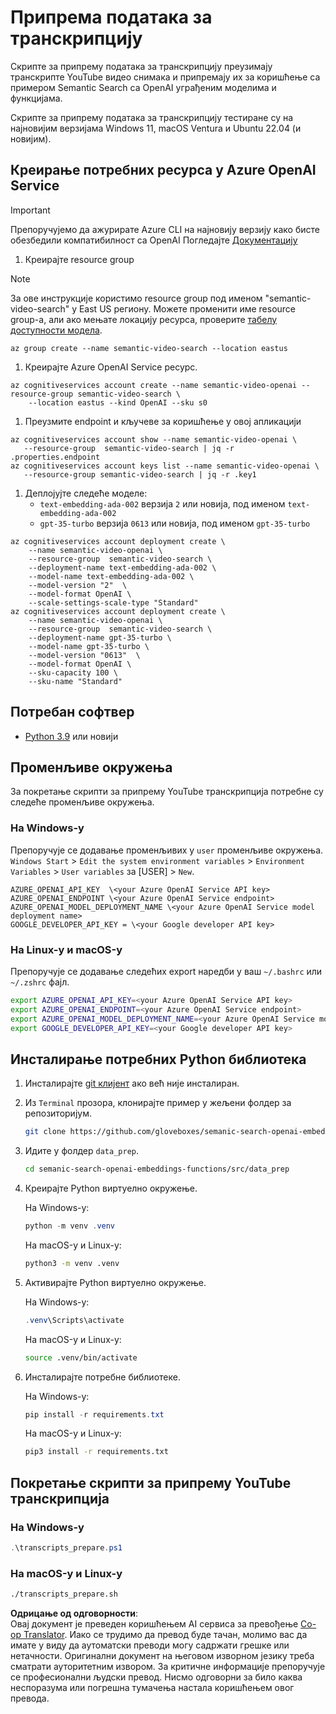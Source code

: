 <!--
CO_OP_TRANSLATOR_METADATA:
{
  "original_hash": "0d69f2d5814a698d3de5d0235940b5ae",
  "translation_date": "2025-07-09T13:13:16+00:00",
  "source_file": "08-building-search-applications/scripts/README.md",
  "language_code": "sr"
}
-->
# Припрема података за транскрипцију

Скрипте за припрему података за транскрипцију преузимају транскрипте YouTube видео снимака и припремају их за коришћење са примером Semantic Search са OpenAI уграђеним моделима и функцијама.

Скрипте за припрему података за транскрипцију тестиране су на најновијим верзијама Windows 11, macOS Ventura и Ubuntu 22.04 (и новијим).

## Креирање потребних ресурса у Azure OpenAI Service

> [!IMPORTANT]
> Препоручујемо да ажурирате Azure CLI на најновију верзију како бисте обезбедили компатибилност са OpenAI
> Погледајте [Документацију](https://learn.microsoft.com/cli/azure/update-azure-cli?WT.mc_id=academic-105485-koreyst)

1. Креирајте resource group

> [!NOTE]
> За ове инструкције користимо resource group под именом "semantic-video-search" у East US региону.
> Можете променити име resource group-а, али ако мењате локацију ресурса,
> проверите [табелу доступности модела](https://aka.ms/oai/models?WT.mc_id=academic-105485-koreyst).

```console
az group create --name semantic-video-search --location eastus
```

1. Креирајте Azure OpenAI Service ресурс.

```console
az cognitiveservices account create --name semantic-video-openai --resource-group semantic-video-search \
    --location eastus --kind OpenAI --sku s0
```

1. Преузмите endpoint и кључеве за коришћење у овој апликацији

```console
az cognitiveservices account show --name semantic-video-openai \
   --resource-group  semantic-video-search | jq -r .properties.endpoint
az cognitiveservices account keys list --name semantic-video-openai \
   --resource-group semantic-video-search | jq -r .key1
```

1. Деплојујте следеће моделе:
   - `text-embedding-ada-002` верзија `2` или новија, под именом `text-embedding-ada-002`
   - `gpt-35-turbo` верзија `0613` или новија, под именом `gpt-35-turbo`

```console
az cognitiveservices account deployment create \
    --name semantic-video-openai \
    --resource-group  semantic-video-search \
    --deployment-name text-embedding-ada-002 \
    --model-name text-embedding-ada-002 \
    --model-version "2"  \
    --model-format OpenAI \
    --scale-settings-scale-type "Standard"
az cognitiveservices account deployment create \
    --name semantic-video-openai \
    --resource-group  semantic-video-search \
    --deployment-name gpt-35-turbo \
    --model-name gpt-35-turbo \
    --model-version "0613"  \
    --model-format OpenAI \
    --sku-capacity 100 \
    --sku-name "Standard"
```

## Потребан софтвер

- [Python 3.9](https://www.python.org/downloads/?WT.mc_id=academic-105485-koreyst) или новији

## Променљиве окружења

За покретање скрипти за припрему YouTube транскрипција потребне су следеће променљиве окружења.

### На Windows-у

Препоручује се додавање променљивих у `user` променљиве окружења.
`Windows Start` > `Edit the system environment variables` > `Environment Variables` > `User variables` за [USER] > `New`.

```text
AZURE_OPENAI_API_KEY  \<your Azure OpenAI Service API key>
AZURE_OPENAI_ENDPOINT \<your Azure OpenAI Service endpoint>
AZURE_OPENAI_MODEL_DEPLOYMENT_NAME \<your Azure OpenAI Service model deployment name>
GOOGLE_DEVELOPER_API_KEY = \<your Google developer API key>
```



### На Linux-у и macOS-у

Препоручује се додавање следећих export наредби у ваш `~/.bashrc` или `~/.zshrc` фајл.

```bash
export AZURE_OPENAI_API_KEY=<your Azure OpenAI Service API key>
export AZURE_OPENAI_ENDPOINT=<your Azure OpenAI Service endpoint>
export AZURE_OPENAI_MODEL_DEPLOYMENT_NAME=<your Azure OpenAI Service model deployment name>
export GOOGLE_DEVELOPER_API_KEY=<your Google developer API key>
```

## Инсталирање потребних Python библиотека

1. Инсталирајте [git клијент](https://git-scm.com/downloads?WT.mc_id=academic-105485-koreyst) ако већ није инсталиран.
1. Из `Terminal` прозора, клонирајте пример у жељени фолдер за репозиторијум.

    ```bash
    git clone https://github.com/gloveboxes/semanic-search-openai-embeddings-functions.git
    ```

1. Идите у фолдер `data_prep`.

   ```bash
   cd semanic-search-openai-embeddings-functions/src/data_prep
   ```

1. Креирајте Python виртуелно окружење.

    На Windows-у:

    ```powershell
    python -m venv .venv
    ```

    На macOS-у и Linux-у:

    ```bash
    python3 -m venv .venv
    ```

1. Активирајте Python виртуелно окружење.

   На Windows-у:

   ```powershell
   .venv\Scripts\activate
   ```

   На macOS-у и Linux-у:

   ```bash
   source .venv/bin/activate
   ```

1. Инсталирајте потребне библиотеке.

   На Windows-у:

   ```powershell
   pip install -r requirements.txt
   ```

   На macOS-у и Linux-у:

   ```bash
   pip3 install -r requirements.txt
   ```

## Покретање скрипти за припрему YouTube транскрипција

### На Windows-у

```powershell
.\transcripts_prepare.ps1
```

### На macOS-у и Linux-у

```bash
./transcripts_prepare.sh
```

**Одрицање од одговорности**:  
Овај документ је преведен коришћењем AI сервиса за превођење [Co-op Translator](https://github.com/Azure/co-op-translator). Иако се трудимо да превод буде тачан, молимо вас да имате у виду да аутоматски преводи могу садржати грешке или нетачности. Оригинални документ на његовом изворном језику треба сматрати ауторитетним извором. За критичне информације препоручује се професионални људски превод. Нисмо одговорни за било каква неспоразума или погрешна тумачења настала коришћењем овог превода.